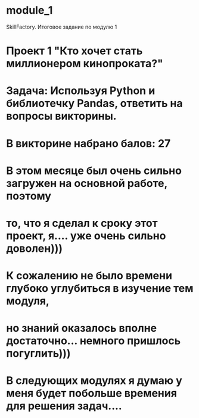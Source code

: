 # module_1
SkillFactory. Итоговое задание по модулю 1

# Проект 1 "Кто хочет стать миллионером кинопроката?"

# Задача: Используя Python и библиотечку Pandas, ответить на вопросы викторины.

# В викторине набрано балов: 27

# В этом месяце был очень сильно загружен на основной работе, поэтому
# то, что я сделал к сроку этот проект, я.... уже очень сильно доволен)))
# К сожалению не было времени глубоко углубиться в изучение тем модуля, 
# но знаний оказалось вполне достаточно... немного пришлось погуглить)))
# В следующих модулях я думаю у меня будет побольше времения для решения задач....
